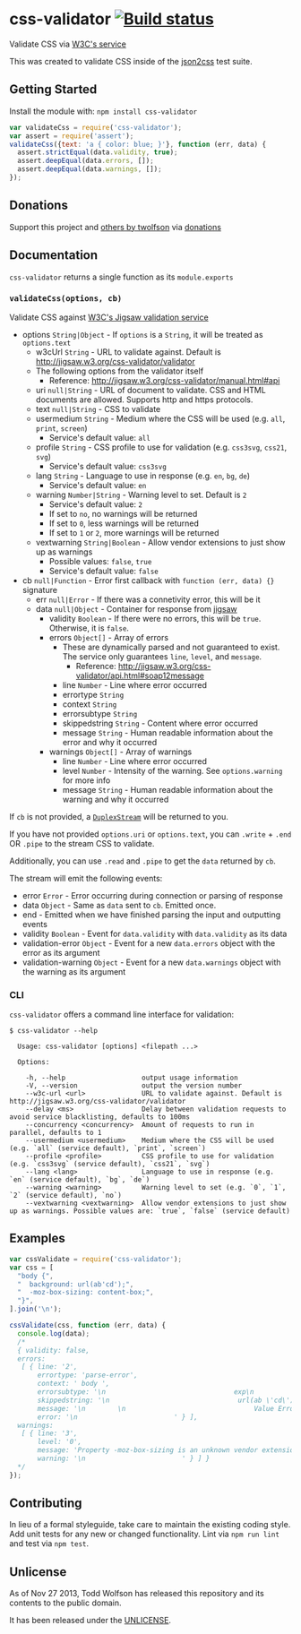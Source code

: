 # css-validator [![Build status](https://travis-ci.org/twolfson/css-validator.png?branch=master)](https://travis-ci.org/twolfson/css-validator)

Validate CSS via [W3C's service][jigsaw]

[jigsaw]: http://jigsaw.w3.org/css-validator/

This was created to validate CSS inside of the [json2css][] test suite.

[json2css]: https://github.com/twolfson/json2css

## Getting Started
Install the module with: `npm install css-validator`

```js
var validateCss = require('css-validator');
var assert = require('assert');
validateCss({text: 'a { color: blue; }'}, function (err, data) {
  assert.strictEqual(data.validity, true);
  assert.deepEqual(data.errors, []);
  assert.deepEqual(data.warnings, []);
});
```

## Donations
Support this project and [others by twolfson][projects] via [donations][support-me]

[projects]: http://twolfson.com/projects
[support-me]: http://twolfson.com/support-me

## Documentation
`css-validator` returns a single function as its `module.exports`

### `validateCss(options, cb)`
Validate CSS against [W3C's Jigsaw validation service][jigsaw]

- options `String|Object` - If `options` is a `String`, it will be treated as `options.text`
    - w3cUrl `String` - URL to validate against. Default is http://jigsaw.w3.org/css-validator/validator
    - The following options from the validator itself
        - Reference: http://jigsaw.w3.org/css-validator/manual.html#api
    - uri `null|String` - URL of document to validate. CSS and HTML documents are allowed. Supports http and https protocols.
    - text `null|String` - CSS to validate
    - usermedium `String` - Medium where the CSS will be used (e.g. `all`, `print`, `screen`)
        - Service's default value: `all`
    - profile `String` - CSS profile to use for validation (e.g. `css3svg`, `css21`, `svg`)
        - Service's default value: `css3svg`
    - lang `String` - Language to use in response (e.g. `en`, `bg`, `de`)
        - Service's default value: `en`
    - warning `Number|String` - Warning level to set. Default is `2`
        - Service's default value: `2`
        - If set to `no`, no warnings will be returned
        - If set to `0`, less warnings will be returned
        - If set to `1` or `2`, more warnings will be returned
    - vextwarning `String|Boolean` - Allow vendor extensions to just show up as warnings
        - Possible values: `false`, `true`
        - Service's default value: `false`
- cb `null|Function` - Error first callback with `function (err, data) {}` signature
    - err `null|Error` - If there was a connetivity error, this will be it
    - data `null|Object` - Container for response from [jigsaw][]
        - validity `Boolean` - If there were no errors, this will be `true`. Otherwise, it is `false`.
        - errors `Object[]` - Array of errors
            - These are dynamically parsed and not guaranteed to exist. The service only guarantees `line`, `level`, and `message`.
                - Reference: http://jigsaw.w3.org/css-validator/api.html#soap12message
            - line `Number` - Line where error occurred
            - errortype `String`
            - context `String`
            - errorsubtype `String`
            - skippedstring `String` - Content where error occurred
            - message `String` - Human readable information about the error and why it occurred
        - warnings `Object[]` - Array of warnings
            - line `Number` - Line where error occurred
            - level `Number` - Intensity of the warning. See `options.warning` for more info
            - message `String` - Human readable information about the warning and why it occurred

If `cb` is not provided, a [`DuplexStream`][] will be returned to you.

If you have not provided `options.uri` or `options.text`, you can `.write` + `.end` OR `.pipe` to the stream CSS to validate.

Additionally, you can use `.read` and `.pipe` to get the `data` returned by `cb`.

The stream will emit the following events:

- error `Error` - Error occurring during connection or parsing of response
- data `Object` - Same as `data` sent to `cb`. Emitted once.
- end - Emitted when we have finished parsing the input and outputting events
- validity `Boolean` - Event for `data.validity` with `data.validity` as its data
- validation-error `Object` - Event for a new `data.errors` object with the error as its argument
- validation-warning `Object` - Event for a new `data.warnings` object with the warning as its argument

[`DuplexStream`]: https://github.com/isaacs/readable-stream#class-streamduplex

### CLI
`css-validator` offers a command line interface for validation:

```
$ css-validator --help

  Usage: css-validator [options] <filepath ...>

  Options:

    -h, --help                   output usage information
    -V, --version                output the version number
    --w3c-url <url>              URL to validate against. Default is http://jigsaw.w3.org/css-validator/validator
    --delay <ms>                 Delay between validation requests to avoid service blacklisting, defaults to 100ms
    --concurrency <concurrency>  Amount of requests to run in parallel, defaults to 1
    --usermedium <usermedium>    Medium where the CSS will be used (e.g. `all` (service default), `print`, `screen`)
    --profile <profile>          CSS profile to use for validation (e.g. `css3svg` (service default), `css21`, `svg`)
    --lang <lang>                Language to use in response (e.g. `en` (service default), `bg`, `de`)
    --warning <warning>          Warning level to set (e.g. `0`, `1`, `2` (service default), `no`)
    --vextwarning <vextwarning>  Allow vendor extensions to just show up as warnings. Possible values are: `true`, `false` (service default)
```

## Examples
```js
var cssValidate = require('css-validator');
var css = [
  "body {",
  "  background: url(ab'cd');",
  "  -moz-box-sizing: content-box;",
  "}",
].join('\n');

cssValidate(css, function (err, data) {
  console.log(data);
  /*
  { validity: false,
  errors:
   [ { line: '2',
       errortype: 'parse-error',
       context: ' body ',
       errorsubtype: '\n                                exp\n                            ',
       skippedstring: '\n                                url(ab \'cd\')\n                            ',
       message: '\n        \n                                Value Error :  background (nullcolors.html#propdef-background)\n        \n                                url(ab \'cd\') is not a background-color value : \n                            ',
       error: '\n                        ' } ],
  warnings:
   [ { line: '3',
       level: '0',
       message: 'Property -moz-box-sizing is an unknown vendor extension',
       warning: '\n                        ' } ] }
  */
});
```

## Contributing
In lieu of a formal styleguide, take care to maintain the existing coding style. Add unit tests for any new or changed functionality. Lint via `npm run lint` and test via `npm test`.

## Unlicense
As of Nov 27 2013, Todd Wolfson has released this repository and its contents to the public domain.

It has been released under the [UNLICENSE][].

[UNLICENSE]: UNLICENSE
